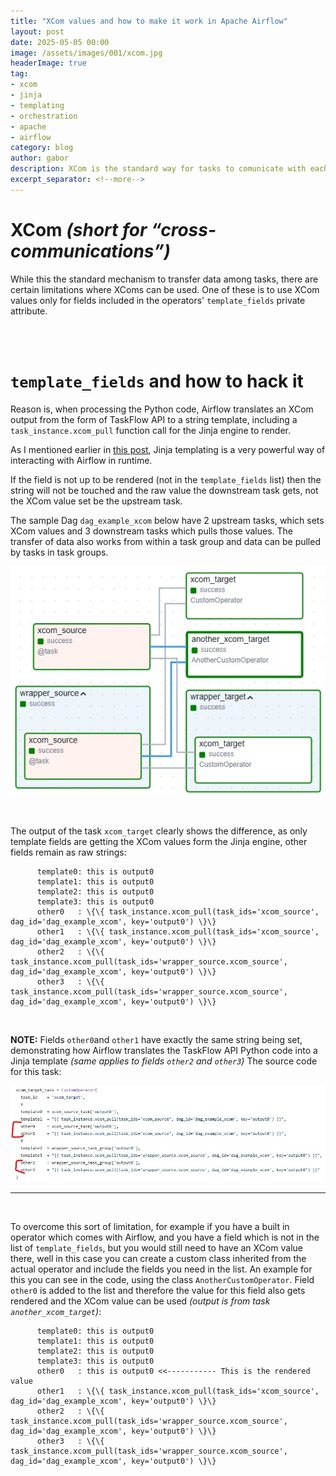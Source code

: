 ```yaml
---
title: "XCom values and how to make it work in Apache Airflow"
layout: post
date: 2025-05-05 00:00
image: /assets/images/001/xcom.jpg
headerImage: true
tag:
- xcom
- jinja
- templating
- orchestration
- apache
- airflow
category: blog
author: gabor
description: XCom is the standard way for tasks to comunicate with each other though there are certain limitations.
excerpt_separator: <!--more-->
---
```

# XCom _(short for “cross-communications”)_

While this the standard mechanism to transfer data among tasks, there are certain limitations where XComs can be used.
One of these is to use XCom values only for fields included in the operators' `template_fields` private attribute.
<br>

<!--more-->
<br>
<br>

# `template_fields` and how to hack it

Reason is, when processing the Python code, Airflow translates an XCom output from the form of TaskFlow API to a string template, including a `task_instance.xcom_pull` function call for the Jinja engine to render.
<br>

As I mentioned earlier in [this post][link_to_other_post], Jinja templating is a very powerful way of interacting with Airflow in runtime.
<br>

If the field is not up to be rendered (not in the `template_fields` list) then the string will not be touched and the raw value the downstream task gets, not the XCom value set be the upstream task.
<br>

The sample Dag `dag_example_xcom` below have 2 upstream tasks, which sets XCom values and 3 downstream tasks which pulls those values.
The transfer of data also works from within a task group and data can be pulled by tasks in task groups.
<br>

![XCom tasks](/assets/images/001/xcom_tasks.jpg)
<br>

<script src="https://gist.github.com/f-f-9-9-0-0/8c82f1495e8d42e59a67637975bc25d1.js"></script>
<br>

The output of the task `xcom_target` clearly shows the difference, as only template fields are getting the XCom values form the Jinja engine, other fields remain as raw strings:
```
      template0: this is output0
      template1: this is output0
      template2: this is output0
      template3: this is output0
      other0   : \{\{ task_instance.xcom_pull(task_ids='xcom_source', dag_id='dag_example_xcom', key='output0') \}\}
      other1   : \{\{ task_instance.xcom_pull(task_ids='xcom_source', dag_id='dag_example_xcom', key='output0') \}\}
      other2   : \{\{ task_instance.xcom_pull(task_ids='wrapper_source.xcom_source', dag_id='dag_example_xcom', key='output0') \}\}
      other3   : \{\{ task_instance.xcom_pull(task_ids='wrapper_source.xcom_source', dag_id='dag_example_xcom', key='output0') \}\}
```
<br>

**NOTE:** Fields `other0`and `other1` have exactly the same string being set, demonstrating how Airflow translates the TaskFlow API Python code into a Jinja template _(same applies to fields `other2` and `other3`)_
The source code for this task:
<br>

![Source code for target task](/assets/images/001/xcom_target_code.jpg)
<br>

---
<br>

To overcome this sort of limitation, for example if you have a built in operator which comes with Airflow, and you have a field which is not in the list of `template_fields`, but you would still need to have an XCom value there, well in this case you can create a custom class inherited from the actual operator and include the fields you need in the list.
An example for this you can see in the code, using the class `AnotherCustomOperator`.
Field `other0` is added to the list and therefore the value for this field also gets rendered and the XCom value can be used _(output is from task `another_xcom_target`)_:
```
      template0: this is output0
      template1: this is output0
      template2: this is output0
      template3: this is output0
      other0   : this is output0 <<----------- This is the rendered value
      other1   : \{\{ task_instance.xcom_pull(task_ids='xcom_source', dag_id='dag_example_xcom', key='output0') \}\}
      other2   : \{\{ task_instance.xcom_pull(task_ids='wrapper_source.xcom_source', dag_id='dag_example_xcom', key='output0') \}\}
      other3   : \{\{ task_instance.xcom_pull(task_ids='wrapper_source.xcom_source', dag_id='dag_example_xcom', key='output0') \}\}
```
<br>

[link_to_other_post]: /jinja-templating-in-use-for-apache-airflow
